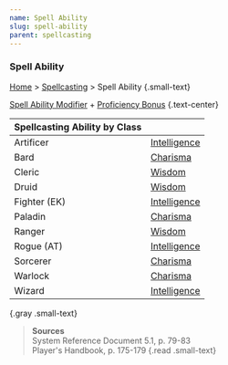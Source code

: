 ```yaml
---
name: Spell Ability
slug: spell-ability
parent: spellcasting
---
```

### Spell Ability
[Home](dm-operations-center) > [Spellcasting](spellcasting-menu) > Spell Ability {.small-text}

[Spell Ability Modifier](spell-ability) + [Proficiency Bonus](proficiency-bonus) {.text-center}

| Spellcasting Ability by Class ||
| :----------- | :--------------------------- |
| Artificer    | [Intelligence](intelligence) |
| Bard         | [Charisma](charisma)         |
| Cleric       | [Wisdom](wisdom)             |
| Druid        | [Wisdom](wisdom)             |
| Fighter (EK) | [Intelligence](intelligence) |
| Paladin      | [Charisma](charisma)         |
| Ranger       | [Wisdom](wisdom)             |
| Rogue (AT)   | [Intelligence](intelligence) |
| Sorcerer     | [Charisma](charisma)         |
| Warlock      | [Charisma](charisma)         |
| Wizard       | [Intelligence](intelligence) |
{.gray .small-text}

> **Sources** <br/>
> System Reference Document 5.1, p. 79-83<br/>
> Player's Handbook, p. 175-179
{.read .small-text}
